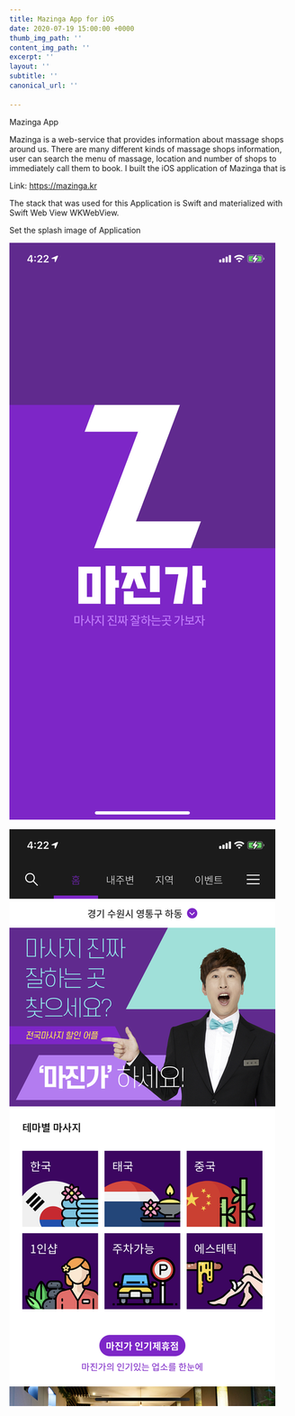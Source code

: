 ```yaml
---
title: Mazinga App for iOS
date: 2020-07-19 15:00:00 +0000
thumb_img_path: ''
content_img_path: ''
excerpt: ''
layout: ''
subtitle: ''
canonical_url: ''

---
```

Mazinga App

Mazinga is a web-service that provides information about massage shops around us. There are many different kinds of massage shops information, user can search the menu of massage, location and number of shops to immediately call them to book. I built the iOS application of Mazinga that is 

Link: https://mazinga.kr

The stack that was used for this Application is Swift and materialized with Swift Web View WKWebView.

Set the splash image of Application

![](/images/img_3548.PNG)

![](/images/img_3547.PNG)